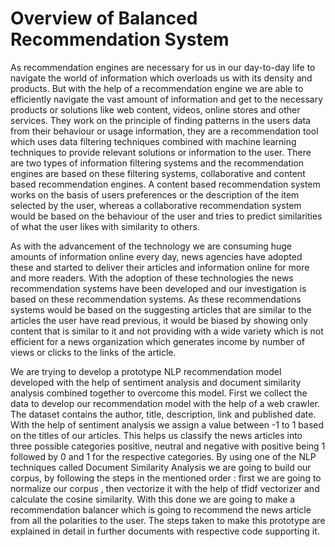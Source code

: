 # Overview of Balanced Recommendation System
As recommendation engines are necessary for us in our day-to-day life to navigate the world of information which overloads us with its density and products. But with the help of a recommendation engine we are able to efficiently navigate the vast amount of information and get to the necessary products or solutions like web content, videos, online stores and other services. They work on the principle of finding patterns in the users data from their behaviour or usage information, they are a recommendation tool which uses data filtering techniques combined with machine learning techniques to provide relevant solutions or information to the user. There are two types of information filtering systems and the recommendation engines are based on these filtering systems, collaborative and content based recommendation engines. A content based recommendation system works on the basis of users preferences or the description of the item selected by the user, whereas a collaborative recommendation system would be based on the behaviour of the user and tries to predict similarities of what the user likes with similarity to others.

As with the advancement of the technology we are consuming huge amounts of information online every day, news agencies have adopted these and started to deliver their articles and information online for more and more readers. With the adoption of these technologies the news recommendation systems have been developed and our investigation is based on these recommendation systems. As these recommendations systems would be based on the suggesting articles that are similar to the articles the user have read previous, it would be biased by showing only content that is similar to it and not providing with a wide variety which is not efficient for a news organization which generates income by number of views or clicks to the links of the article.

We are trying to develop a prototype NLP recommendation model developed with the help of sentiment analysis and document similarity analysis combined together to overcome this model. First we collect the data to develop our recommendation model with the help of a web crawler. The dataset contains the author, title, description, link and published date. With the help of sentiment analysis we assign a value between -1 to 1 based on the titles of our articles. This helps us classify the news articles into three possible categories positive, neutral and negative with positive being 1 followed by 0 and 1 for the respective categories. By using one of the NLP techniques called Document Similarity Analysis we are going to build our corpus, by following the steps in the mentioned order : first we are going to normalize our corpus , then vectorize it with the help of tfidf vectorizer and calculate the cosine similarity. With this done we are going to make a recommendation balancer which is going to recommend the news article from all the polarities to the user. The steps taken to make this prototype are explained in detail in further documents with respective code supporting it.
